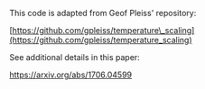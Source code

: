 This code is adapted from Geof Pleiss' repository:

[https://github.com/gpleiss/temperature\_scaling](https://github.com/gpleiss/temperature_scaling)

See additional details in this paper:

https://arxiv.org/abs/1706.04599
